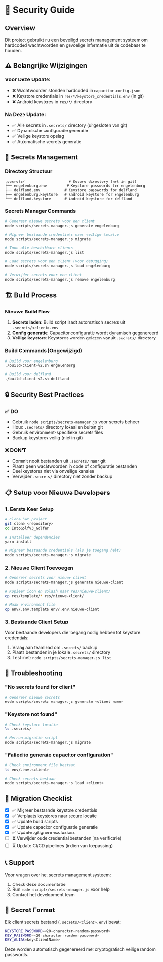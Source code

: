 # 🔐 Security Guide

## Overview

Dit project gebruikt nu een beveiligd secrets management systeem om hardcoded wachtwoorden en gevoelige informatie uit de codebase te houden.

## ⚠️ Belangrijke Wijzigingen

### Voor Deze Update:
- ❌ Wachtwoorden stonden hardcoded in `capacitor.config.json`
- ❌ Keystore credentials in `res/*/keystore_credentials.env` (in git)
- ❌ Android keystores in `res/*/` directory

### Na Deze Update:
- ✅ Alle secrets in `.secrets/` directory (uitgesloten van git)
- ✅ Dynamische configuratie generatie
- ✅ Veilige keystore opslag
- ✅ Automatische secrets generatie

## 🔧 Secrets Management

### Directory Structuur
```
.secrets/                    # Secure directory (not in git)
├── engelenburg.env         # Keystore passwords for engelenburg
├── delfland.env           # Keystore passwords for delfland
├── engelenburg.keystore   # Android keystore for engelenburg
└── delfland.keystore      # Android keystore for delfland
```

### Secrets Manager Commands

```bash
# Genereer nieuwe secrets voor een client
node scripts/secrets-manager.js generate engelenburg

# Migreer bestaande credentials naar veilige locatie
node scripts/secrets-manager.js migrate

# Toon alle beschikbare clients
node scripts/secrets-manager.js list

# Laad secrets voor een client (voor debugging)
node scripts/secrets-manager.js load engelenburg

# Verwijder secrets voor een client
node scripts/secrets-manager.js remove engelenburg
```

## 🏗️ Build Process

### Nieuwe Build Flow
1. **Secrets laden**: Build script laadt automatisch secrets uit `.secrets/<client>.env`
2. **Config generatie**: Capacitor configuratie wordt dynamisch gegenereerd
3. **Veilige keystore**: Keystores worden gelezen vanuit `.secrets/` directory

### Build Commands (Ongewijzigd)
```bash
# Build voor engelenburg
./build-client-v2.sh engelenburg

# Build voor delfland  
./build-client-v2.sh delfland
```

## 🔒 Security Best Practices

### ✅ DO
- Gebruik `node scripts/secrets-manager.js` voor secrets beheer
- Houd `.secrets/` directory lokaal en buiten git
- Gebruik environment-specifieke secrets files
- Backup keystores veilig (niet in git)

### ❌ DON'T  
- Commit nooit bestanden uit `.secrets/` naar git
- Plaats geen wachtwoorden in code of configuratie bestanden
- Deel keystores niet via onveilige kanalen
- Verwijder `.secrets/` directory niet zonder backup

## 📋 Setup voor Nieuwe Developers

### 1. Eerste Keer Setup
```bash
# Clone het project
git clone <repository>
cd IntoGolfV3_Golfer

# Installeer dependencies
yarn install

# Migreer bestaande credentials (als je toegang hebt)
node scripts/secrets-manager.js migrate
```

### 2. Nieuwe Client Toevoegen
```bash
# Genereer secrets voor nieuwe client
node scripts/secrets-manager.js generate nieuwe-client

# Kopieer icon en splash naar res/nieuwe-client/
cp res/template/* res/nieuwe-client/

# Maak environment file
cp env/.env.template env/.env.nieuwe-client
```

### 3. Bestaande Client Setup
Voor bestaande developers die toegang nodig hebben tot keystore credentials:

1. Vraag aan teamlead om `.secrets/` backup
2. Plaats bestanden in je lokale `.secrets/` directory
3. Test met: `node scripts/secrets-manager.js list`

## 🚨 Troubleshooting

### "No secrets found for client"
```bash
# Genereer nieuwe secrets
node scripts/secrets-manager.js generate <client-name>
```

### "Keystore not found"
```bash
# Check keystore locatie
ls .secrets/

# Herrun migratie script
node scripts/secrets-manager.js migrate
```

### "Failed to generate capacitor configuration"
```bash
# Check environment file bestaat
ls env/.env.<client>

# Check secrets bestaan
node scripts/secrets-manager.js load <client>
```

## 🔄 Migration Checklist

- [x] ✅ Migreer bestaande keystore credentials
- [x] ✅ Verplaats keystores naar secure locatie  
- [x] ✅ Update build scripts
- [x] ✅ Update capacitor configuratie generatie
- [x] ✅ Update .gitignore exclusions
- [ ] ⏳ Verwijder oude credential bestanden (na verificatie)
- [ ] ⏳ Update CI/CD pipelines (indien van toepassing)

## 📞 Support

Voor vragen over het secrets management systeem:
1. Check deze documentatie
2. Run `node scripts/secrets-manager.js` voor help
3. Contact het development team

## 🔐 Secret Format

Elk client secrets bestand (`.secrets/<client>.env`) bevat:
```bash
KEYSTORE_PASSWORD=<20-character-random-password>
KEY_PASSWORD=<20-character-random-password>  
KEY_ALIAS=key<ClientName>
```

Deze worden automatisch gegenereerd met cryptografisch veilige random passwords.